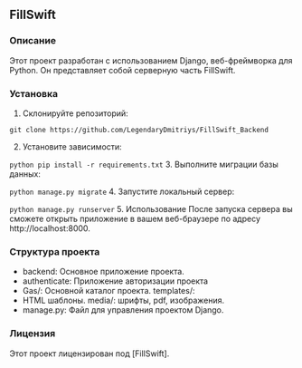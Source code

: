 ## FillSwift

### Описание
Этот проект разработан с использованием Django, веб-фреймворка для Python. Он представляет собой cерверную часть FillSwift.

### Установка

1. Склонируйте репозиторий: 
 
```git clone https://github.com/LegendaryDmitriys/FillSwift_Backend```


2. Установите зависимости:

```python pip install -r requirements.txt```
3. Выполните миграции базы данных:

```python manage.py migrate```
4. Запустите локальный сервер:

```python manage.py runserver``` 
5. Использование После запуска сервера вы сможете открыть приложение в вашем веб-браузере по адресу http://localhost:8000.

### Структура проекта

* backend: Основное приложение проекта. 
* authenticate: Приложение авторизации проекта
* Gas/: Основной каталог проекта. templates/: 
* HTML шаблоны. media/: шрифты, pdf, изображения. 
* manage.py: Файл для управления проектом Django.

### Лицензия 
Этот проект лицензирован под [FillSwift].
